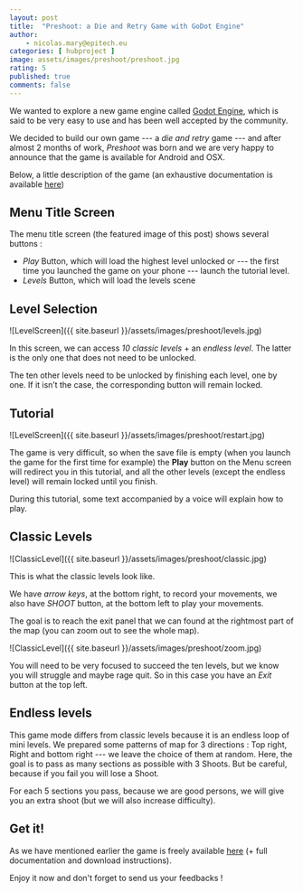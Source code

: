 ```yaml
---
layout: post
title:  "Preshoot: a Die and Retry Game with GoDot Engine"
author:
    - nicolas.mary@epitech.eu
categories: [ hubproject ]
image: assets/images/preshoot/preshoot.jpg
rating: 5
published: true
comments: false
---
```


We wanted to explore a new game engine called [Godot Engine][1], which is said to be very easy to use and has been well accepted by the community.

We decided to build our own game --- a *die and retry* game --- and after almost 2 months of work, *Preshoot* was born and we are very happy to announce that the game is available for Android and OSX. 

Below, a little description of the game (an exhaustive documentation is available [here][2])

## Menu Title Screen

The menu title screen (the featured image of this post) shows several buttons :
- *Play* Button, which will load the highest level unlocked or --- the first time you launched the game on your phone --- launch the tutorial level.
- *Levels* Button, which will load the levels scene

## Level Selection

![LevelScreen]({{ site.baseurl }}/assets/images/preshoot/levels.jpg)

In this screen, we can access *10 classic levels* + an
*endless level*. The latter is the only one that does not need to
be unlocked.

The ten other levels need to be unlocked by finishing each
level, one by one. If it isn’t the case, the corresponding button will remain locked.

## Tutorial

![LevelScreen]({{ site.baseurl }}/assets/images/preshoot/restart.jpg)

The game is very difficult, so when the save file is
empty (when you launch the game for the first time for
example) the **Play** button on the Menu screen will
redirect you in this tutorial, and all the other levels
(except the endless level) will remain locked until you finish.

During this tutorial, some text accompanied by a voice
will explain how to play.

## Classic Levels

![ClassicLevel]({{ site.baseurl }}/assets/images/preshoot/classic.jpg)

This is what the classic levels look like.

We have *arrow keys*, at the bottom right, to record
your movements, we also have *SHOOT* button, at the
bottom left to play your movements.

The goal is to reach the exit panel
that we can found at the rightmost part of the map (you can zoom out to see the whole map).

![ClassicLevel]({{ site.baseurl }}/assets/images/preshoot/zoom.jpg)

You will need to be very focused to succeed the ten
levels, but we know you will struggle and maybe rage
quit. So in this case you have an *Exit* button at the top
left.

## Endless levels

This game mode differs from classic levels because it is
an endless loop of mini levels. We prepared some
patterns of map for 3 directions : Top right, Right and
bottom right --- we leave the choice of them at random.
Here, the goal is to pass as many sections as possible
with 3 Shoots. But be careful, because if you fail
you will lose a Shoot.

For each 5 sections you pass, because we are good persons, we will
give you an extra shoot (but we will also increase
difficulty).

## Get it!

As we have mentioned earlier the game is freely available [here][3] (+ full documentation and download instructions).

Enjoy it now and don't forget to send us your feedbacks !

[1]: https://godotengine.org/
[2]: https://github.com/Epitech-Lyon/PreShoot/blob/master/Documentation/PreShoot%20Documentation.pdf
[3]: https://github.com/Epitech-Lyon/PreShoot
[4]: mailto:nicolas.mary@epitech.eu
[5]: mailto:medhi.zehri@epitech.eu
[6]: mailto:lucas.guichard@epitech.eu
[7]: mailto:mohamet.mrabet@epitech.eu
[8]: jonathan-emmanuel.jose@epitech.eu